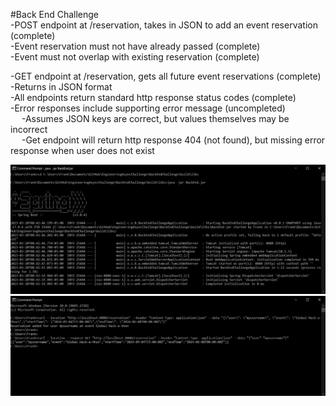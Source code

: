 #Back End Challenge\
-POST endpoint at /reservation, takes in JSON to add an event reservation (complete)\
-Event reservation must not have already passed (complete)\
-Event must not overlap with existing reservation (complete)

-GET endpoint at /reservation, gets all future event reservations (complete)\
    -Returns in JSON format\
-All endpoints return standard http response status codes (complete)\
-Error responses include supporting error message (uncompleted)\
&emsp; -Assumes JSON keys are correct, but values themselves may be incorrect\
&emsp; -Get endpoint will return http response 404 (not found), but missing error response when user does not exist
    
![Screenshot](SpringBoot.PNG)
![Screenshot](ExpectedResults.PNG)
